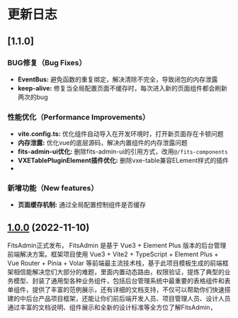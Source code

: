 # 更新日志

## [1.1.0]

### BUG修复（Bug Fixes）
-  **EventBus:** 避免函数的重复绑定，解决清除不完全，导致闭包的内存泄露
-  **keep-alive:** 修复当全局配置页面不缓存时，每次进入新的页面组件都会刷新两次的bug

### 性能优化（Performance Improvements）
- **vite.config.ts:** 优化组件自动导入在开发环境时，打开新页面存在卡顿问题
- **内存泄露:** 优化vue的底层源码，解决内置组件的内存泄露问题
- **fits-admin-ui优化:** 删除fits-admin-ui的引用方式，改用`@/fits-components`
- **VXETablePluginElement插件优化:** 删除vxe-table兼容ELement样式的插件
- 

### 新增功能（New features）
- **页面缓存机制:** 通过全局配置控制组件是否缓存

## [1.0.0](https://github.com/caoguanjie/fitsadmin/tree/v1.0.0) (2022-11-10)
FitsAdmin正式发布， FitsAdmin 是基于 Vue3 + Element Plus 版本的后台管理前端解决方案。框架项目使用 Vue3 + Vite2 + TypeScript + Element Plus + Vue Router + Pinia + Volar 等前端最主流技术栈，基于此项目模板生成的前端框架相信能解决您们大部分的难题，里面内置动态路由，权限验证，提炼了典型的业务模型、封装了通用型各种业务组件，包括后台管理系统中最重要的表格组件和表单组件，提供了丰富的范例展示，还有详细的文档支持，不仅可以帮助你们快速搭建的中后台产品项目框架，还能让你们前后端开发人员、项目管理人员、设计人员通过丰富的文档说明、组件展示和全新的设计标准等全方位了解FitsAdmin，